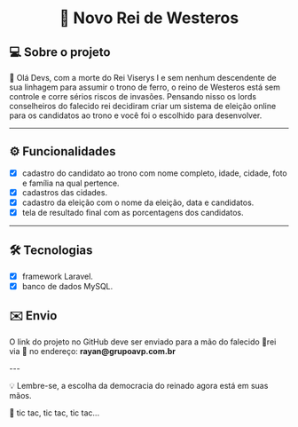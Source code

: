 
<h1 align="center">
 👑 Novo Rei de Westeros
</h1>


## 💻 Sobre o projeto

🚧 Olá Devs, com a morte do Rei Viserys I e sem nenhum descendente de sua linhagem para assumir o trono de ferro, o reino de Westeros está sem controle e corre sérios riscos de invasões. Pensando nisso os lords conselheiros do falecido rei decidiram criar um sistema de eleição online para os candidatos ao trono e você foi o escolhido para desenvolver.


---
## ⚙️ Funcionalidades

  - [x] cadastro do candidato ao trono com nome completo, idade, cidade, foto e família na qual pertence.
  - [x] cadastros das cidades.
  - [x] cadastro da eleição com o nome da eleição, data e candidatos.
  - [x] tela de resultado final com as porcentagens dos candidatos. 
---

## 🛠 Tecnologias

  - [x] framework Laravel.
  - [x] banco de dados MySQL.

## ✉️ Envio
<p>O link do projeto no GitHub deve ser enviado para a mão do falecido 👑rei via 🦅 no endereço: <b>rayan@grupoavp.com.br</b></p>
---
<p>💡 Lembre-se, a escolha da democracia do reinado agora está em suas mãos.</p> 
<p>🧭 tic tac, tic tac, tic tac... </p> 

